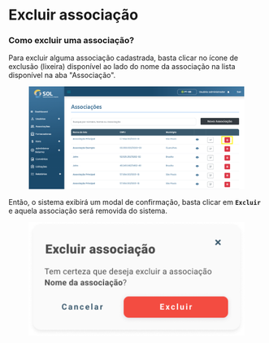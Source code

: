 # Excluir associação

### Como excluir uma associação?

Para excluir alguma associação cadastrada, basta clicar no ícone de exclusão (lixeira) disponível ao lado do nome da associação na lista disponível na aba "Associação".

<figure><img src="../../../.gitbook/assets/image (40).png" alt=""><figcaption></figcaption></figure>

Então, o sistema exibirá um modal de confirmação, basta clicar em **`Excluir`** e aquela associação será removida do sistema.

<figure><img src="../../../.gitbook/assets/Excluir associação.png" alt=""><figcaption></figcaption></figure>

